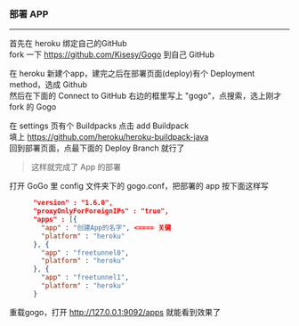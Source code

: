 ### 部署 APP ###
----
首先在 heroku 绑定自己的GitHub</br>
fork 一下 https://github.com/Kisesy/Gogo 到自己 GitHub</br>

在 heroku 新建个app，建完之后在部署页面(deploy)有个 Deployment method，选成 Github</br>
然后在下面的 Connect to GitHub 右边的框里写上 "gogo"，点搜索，选上刚才 fork 的 Gogo</br>

在 settings 页有个 Buildpacks 点击 add Buildpack</br>
填上 https://github.com/heroku/heroku-buildpack-java</br>
回到部署页面，点最下面的 Deploy Branch 就行了</br>

> 这样就完成了 App 的部署

打开 GoGo 里 config 文件夹下的 gogo.conf，把部署的 app 按下面这样写
```json
	  "version" : "1.6.0",
	  "proxyOnlyForForeignIPs" : "true",
	  "apps" : [{
		"app" : "创建App的名字", <==== 关键
		"platform" : "heroku"
	  }, {
		"app" : "freetunnel0",
		"platform" : "heroku"
	  }, {
		"app" : "freetunnel1",
		"platform" : "heroku"
	  }
```
重载gogo，打开 http://127.0.0.1:9092/apps 就能看到效果了
